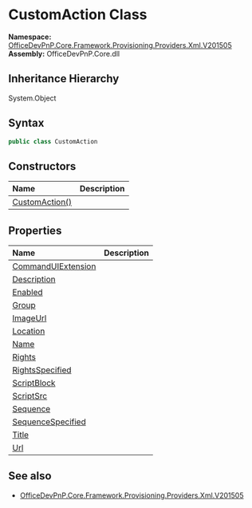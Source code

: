 # CustomAction Class
  

**Namespace:** [OfficeDevPnP.Core.Framework.Provisioning.Providers.Xml.V201505](OfficeDevPnP.Core.Framework.Provisioning.Providers.Xml.V201505.md)  
**Assembly:** OfficeDevPnP.Core.dll  
## Inheritance Hierarchy
System.Object  
## Syntax
```C#
public class CustomAction
```
## Constructors
|**Name**|**Description**|
|:-----|:-----|
| [CustomAction()](OfficeDevPnP.Core.Framework.Provisioning.Providers.Xml.V201505.CustomAction.ctor1.md) |  
## Properties
|**Name**|**Description**|
|:-----|:-----|
| [CommandUIExtension](OfficeDevPnP.Core.Framework.Provisioning.Providers.Xml.V201505.CustomAction.CommandUIExtension.md) | 
| [Description](OfficeDevPnP.Core.Framework.Provisioning.Providers.Xml.V201505.CustomAction.Description.md) | 
| [Enabled](OfficeDevPnP.Core.Framework.Provisioning.Providers.Xml.V201505.CustomAction.Enabled.md) | 
| [Group](OfficeDevPnP.Core.Framework.Provisioning.Providers.Xml.V201505.CustomAction.Group.md) | 
| [ImageUrl](OfficeDevPnP.Core.Framework.Provisioning.Providers.Xml.V201505.CustomAction.ImageUrl.md) | 
| [Location](OfficeDevPnP.Core.Framework.Provisioning.Providers.Xml.V201505.CustomAction.Location.md) | 
| [Name](OfficeDevPnP.Core.Framework.Provisioning.Providers.Xml.V201505.CustomAction.Name.md) | 
| [Rights](OfficeDevPnP.Core.Framework.Provisioning.Providers.Xml.V201505.CustomAction.Rights.md) | 
| [RightsSpecified](OfficeDevPnP.Core.Framework.Provisioning.Providers.Xml.V201505.CustomAction.RightsSpecified.md) | 
| [ScriptBlock](OfficeDevPnP.Core.Framework.Provisioning.Providers.Xml.V201505.CustomAction.ScriptBlock.md) | 
| [ScriptSrc](OfficeDevPnP.Core.Framework.Provisioning.Providers.Xml.V201505.CustomAction.ScriptSrc.md) | 
| [Sequence](OfficeDevPnP.Core.Framework.Provisioning.Providers.Xml.V201505.CustomAction.Sequence.md) | 
| [SequenceSpecified](OfficeDevPnP.Core.Framework.Provisioning.Providers.Xml.V201505.CustomAction.SequenceSpecified.md) | 
| [Title](OfficeDevPnP.Core.Framework.Provisioning.Providers.Xml.V201505.CustomAction.Title.md) | 
| [Url](OfficeDevPnP.Core.Framework.Provisioning.Providers.Xml.V201505.CustomAction.Url.md) | 
## See also
- [OfficeDevPnP.Core.Framework.Provisioning.Providers.Xml.V201505](OfficeDevPnP.Core.Framework.Provisioning.Providers.Xml.V201505.md)
